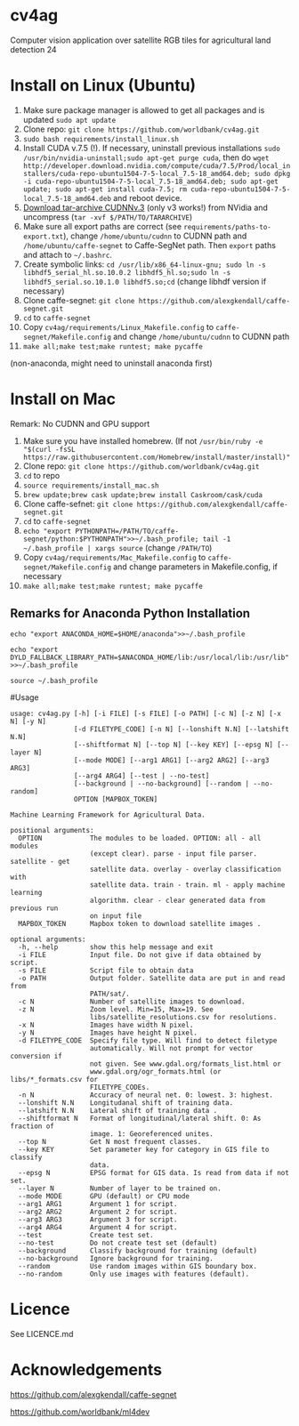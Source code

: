 # cv4ag
Computer vision application over satellite RGB tiles for agricultural land detection
24
# Install on Linux (Ubuntu)
1. Make sure package manager is allowed to get all packages and is updated ```sudo apt update```
2. Clone repo: ```git clone https://github.com/worldbank/cv4ag.git```
3. ```sudo bash requirements/install_linux.sh```
4. Install CUDA v.7.5 (!). If necessary, uninstall previous installations  ```sudo /usr/bin/nvidia-uninstall;sudo apt-get purge cuda```, then do ```wget http://developer.download.nvidia.com/compute/cuda/7.5/Prod/local_installers/cuda-repo-ubuntu1504-7-5-local_7.5-18_amd64.deb; sudo dpkg -i cuda-repo-ubuntu1504-7-5-local_7.5-18_amd64.deb; sudo apt-get update; sudo apt-get install cuda-7.5; rm cuda-repo-ubuntu1504-7-5-local_7.5-18_amd64.deb``` and reboot device.
5. [Download tar-archive CUDNNv.3](https://developer.nvidia.com/cudnn) (only v3 works!) from NVidia and uncompress (```tar -xvf $/PATH/TO/TARARCHIVE```)
6. Make sure all export paths are correct (see ```requirements/paths-to-export.txt```),  change ```/home/ubuntu/cudnn``` to CUDNN path and ```/home/ubuntu/caffe-segnet``` to Caffe-SegNet path. Then ```export``` paths and attach to ```~/.bashrc```.
7. Create symbolic links:  ```cd /usr/lib/x86_64-linux-gnu; sudo ln -s libhdf5_serial_hl.so.10.0.2 libhdf5_hl.so;sudo ln -s libhdf5_serial.so.10.1.0 libhdf5.so;cd``` (change libhdf version if necessary)
8. Clone caffe-segnet: ```git clone https://github.com/alexgkendall/caffe-segnet.git```
9. ```cd``` to ```caffe-segnet```
10. Copy ```cv4ag/requirements/Linux_Makefile.config``` to ```caffe-segnet/Makefile.config``` and change ```/home/ubuntu/cudnn``` to CUDNN path
11. ```make all;make test;make runtest; make pycaffe```

(non-anaconda, might need to uninstall anaconda first)

# Install on Mac
Remark: No CUDNN and GPU support

1. Make sure you have installed homebrew. (If not ```/usr/bin/ruby -e "$(curl -fsSL https://raw.githubusercontent.com/Homebrew/install/master/install)"```
2. Clone repo: ```git clone https://github.com/worldbank/cv4ag.git```
3. ```cd``` to repo
4. ```source requirements/install_mac.sh```
5. ```brew update;brew cask update;brew install Caskroom/cask/cuda```
6. Clone caffe-sefnet: ```git clone https://github.com/alexgkendall/caffe-segnet.git```
7. ```cd``` to ```caffe-segnet```
8. ```echo "export PYTHONPATH=/PATH/TO/caffe-segnet/python:$PYTHONPATH">>~/.bash_profile; tail -1 ~/.bash_profile | xargs source``` (change ```/PATH/TO```)
9. Copy ```cv4ag/requirements/Mac_Makefile.config``` to ```caffe-segnet/Makefile.config``` and change parameters in Makefile.config, if necessary
10. ```make all;make test;make runtest; make pycaffe```

## Remarks for Anaconda Python Installation

```echo "export ANACONDA_HOME=$HOME/anaconda">>~/.bash_profile```

```echo "export DYLD_FALLBACK_LIBRARY_PATH=$ANACONDA_HOME/lib:/usr/local/lib:/usr/lib">>~/.bash_profile```

```source ~/.bash_profile```

#Usage
```
usage: cv4ag.py [-h] [-i FILE] [-s FILE] [-o PATH] [-c N] [-z N] [-x N] [-y N]
                [-d FILETYPE_CODE] [-n N] [--lonshift N.N] [--latshift N.N]
                [--shiftformat N] [--top N] [--key KEY] [--epsg N] [--layer N]
                [--mode MODE] [--arg1 ARG1] [--arg2 ARG2] [--arg3 ARG3]
                [--arg4 ARG4] [--test | --no-test]
                [--background | --no-background] [--random | --no-random]
                OPTION [MAPBOX_TOKEN]

Machine Learning Framework for Agricultural Data.

positional arguments:
  OPTION            The modules to be loaded. OPTION: all - all modules
                    (except clear). parse - input file parser. satellite - get
                    satellite data. overlay - overlay classification with
                    satellite data. train - train. ml - apply machine learning
                    algorithm. clear - clear generated data from previous run
                    on input file
  MAPBOX_TOKEN      Mapbox token to download satellite images .

optional arguments:
  -h, --help        show this help message and exit
  -i FILE           Input file. Do not give if data obtained by script.
  -s FILE           Script file to obtain data
  -o PATH           Output folder. Satellite data are put in and read from
                    PATH/sat/.
  -c N              Number of satellite images to download.
  -z N              Zoom level. Min=15, Max=19. See
                    libs/satellite_resolutions.csv for resolutions.
  -x N              Images have width N pixel.
  -y N              Images have height N pixel.
  -d FILETYPE_CODE  Specify file type. Will find to detect filetype
                    automatically. Will not prompt for vector conversion if
                    not given. See www.gdal.org/formats_list.html or
                    www.gdal.org/ogr_formats.html (or libs/*_formats.csv for
                    FILETYPE_CODEs.
  -n N              Accuracy of neural net. 0: lowest. 3: highest.
  --lonshift N.N    Longitudanal shift of training data.
  --latshift N.N    Lateral shift of training data .
  --shiftformat N   Format of longitudinal/lateral shift. 0: As fraction of
                    image. 1: Georeferenced unites.
  --top N           Get N most frequent classes.
  --key KEY         Set parameter key for category in GIS file to classify
                    data.
  --epsg N          EPSG format for GIS data. Is read from data if not set.
  --layer N         Number of layer to be trained on.
  --mode MODE       GPU (default) or CPU mode
  --arg1 ARG1       Argument 1 for script.
  --arg2 ARG2       Argument 2 for script.
  --arg3 ARG3       Argument 3 for script.
  --arg4 ARG4       Argument 4 for script.
  --test            Create test set.
  --no-test         Do not create test set (default)
  --background      Classify background for training (default)
  --no-background   Ignore background for training.
  --random          Use random images within GIS boundary box.
  --no-random       Only use images with features (default).
```
# Licence
See LICENCE.md
# Acknowledgements
https://github.com/alexgkendall/caffe-segnet

https://github.com/worldbank/ml4dev
